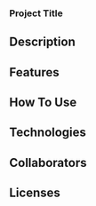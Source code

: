 ### Project Title ###


## Description ##


## Features ##


## How To Use ##


## Technologies ##


## Collaborators ##


## Licenses ##
